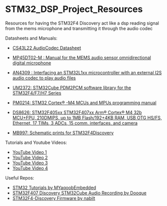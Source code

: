 # STM32_DSP_Project_Resources
Resources for having the STM32F4 Discovery act like a dsp reading signal from the mems microphone and transmitting it through the audio codec

Datasheets and Manuals:

- [CS43L22 AudioCodec Datasheet](https://datasheet.octopart.com/CS43L22-CNZ-Cirrus-Logic-datasheet-5397077.pdf)

- [MP45DT02-M : Manual for the MEMS audio sensor omnidirectional digital microphone](https://www.mouser.com/datasheet/2/389/mp45dt02-m-974119.pdf?srsltid=AfmBOor_qcxqjL6L6FGEpXV5apGi4uymGJ9OcKRp9jznFrYyNZHV_TDl)

- [AN4309 : Interfacing an STM32L1xx microcontroller with an external I2S audio codec to play audio files](https://github.com/user-attachments/files/18081848/an4309-interfacing-an-stm32l1xx-microcontroller-with-an-external-i2s-audio-codec-to-play-audio-files-stmicroelectronics.pdf)

- [UM2372: STM32Cube PDM2PCM software library for the STM32F4/F7/H7 Series](https://github.com/user-attachments/files/18081861/um2372-stm32cube-pdm2pcm-software-library-for-the-stm32f4f7h7-series-stmicroelectronics.pdf)

- [PM0214: STM32 Cortex® -M4 MCUs and MPUs programming manual](https://github.com/user-attachments/files/18081857/pm0214-stm32-cortexm4-mcus-and-mpus-programming-manual-stmicroelectronics.pdf)

- [DS8626: STM32F405xx STM32F407xx Arm® Cortex® M4 32b MCU+FPU, 210DMIPS, up to 1MB Flash/192+4KB RAM, USB OTG HS/FS, Ethernet, 17 TIMs, 3 ADCs, 15 comm. interfaces, and camera](https://github.com/user-attachments/files/18081853/stm32f405rg.pdf)

- [MB997: Schematic prints for STM32F4Discovery](https://github.com/user-attachments/files/18081868/mb997-f407vgt6-d01_schematic.pdf)

Tutorials and Youtube Videos:

- [YouTube Video 1](https://www.youtube.com/watch?v=a3xaeDMoaww)
- [YouTube Video 2](https://www.youtube.com/watch?v=QIPQOnVablY)
- [YouTube Video 3](https://youtu.be/_YQSJJQUp-g?si=Im3ViBP9jGVwnd-K)
- [YouTube Video 4](https://youtu.be/lNBrGOk0XzE?si=2dV9h-wK_0wClKaY)

Useful Repos:

- [STM32 Tutorials by MYaqoobEmbedded](https://github.com/MYaqoobEmbedded/STM32-Tutorials/tree/master)
- [STM32F407 Discovery STM32Cube Audio Recording by Dooque](https://github.com/Dooque/stm32f407-discovery_stm32cube-audio_recording/tree/master)
- [STM32F4-Discovery Firmware by nabilt](https://github.com/nabilt/STM32F4-Discovery-Firmware/tree/master)
